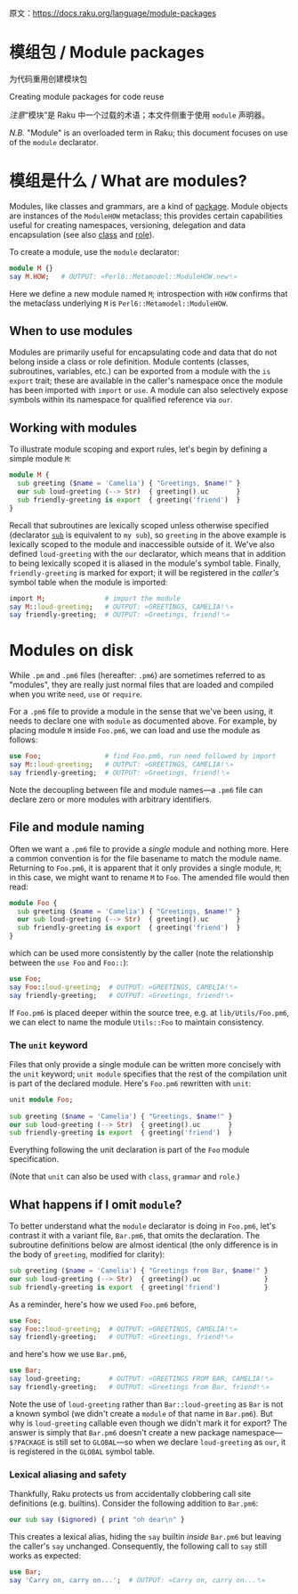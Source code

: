原文：https://docs.raku.org/language/module-packages

# 模组包 / Module packages

为代码重用创建模块包

Creating module packages for code reuse

*注意*“模块”是 Raku 中一个过载的术语；本文件侧重于使用 `module` 声明器。

*N.B.* "Module" is an overloaded term in Raku; this document focuses on use of the `module` declarator.

# 模组是什么 / What are modules?

Modules, like classes and grammars, are a kind of [package](https://docs.raku.org/language/packages). Module objects are instances of the `ModuleHOW` metaclass; this provides certain capabilities useful for creating namespaces, versioning, delegation and data encapsulation (see also [class](https://docs.raku.org/syntax/class) and [role](https://docs.raku.org/syntax/role)).

To create a module, use the `module` declarator:

```Raku
module M {}
say M.HOW;   # OUTPUT: «Perl6::Metamodel::ModuleHOW.new␤»
```

Here we define a new module named `M`; introspection with `HOW` confirms that the metaclass underlying `M` is `Perl6::Metamodel::ModuleHOW`.

## When to use modules

Modules are primarily useful for encapsulating code and data that do not belong inside a class or role definition. Module contents (classes, subroutines, variables, etc.) can be exported from a module with the `is export` trait; these are available in the caller's namespace once the module has been imported with `import` or `use`. A module can also selectively expose symbols within its namespace for qualified reference via `our`.

## Working with modules

To illustrate module scoping and export rules, let's begin by defining a simple module `M`:

```Raku
module M {
  sub greeting ($name = 'Camelia') { "Greetings, $name!" }
  our sub loud-greeting (--> Str)  { greeting().uc       }
  sub friendly-greeting is export  { greeting('friend')  }
}
```

Recall that subroutines are lexically scoped unless otherwise specified (declarator [`sub`](https://docs.raku.org/syntax/sub) is equivalent to `my sub`), so `greeting` in the above example is lexically scoped to the module and inaccessible outside of it. We've also defined `loud-greeting` with the `our` declarator, which means that in addition to being lexically scoped it is aliased in the module's symbol table. Finally, `friendly-greeting` is marked for export; it will be registered in the *caller's* symbol table when the module is imported:

```Raku
import M;               # import the module 
say M::loud-greeting;   # OUTPUT: «GREETINGS, CAMELIA!␤» 
say friendly-greeting;  # OUTPUT: «Greetings, friend!␤» 
```

# Modules on disk

While `.pm` and `.pm6` files (hereafter: `.pm6`) are sometimes referred to as "modules", they are really just normal files that are loaded and compiled when you write `need`, `use` or `require`.

For a `.pm6` file to provide a module in the sense that we've been using, it needs to declare one with `module` as documented above. For example, by placing module `M` inside `Foo.pm6`, we can load and use the module as follows:

```Raku
use Foo;                # find Foo.pm6, run need followed by import 
say M::loud-greeting;   # OUTPUT: «GREETINGS, CAMELIA!␤» 
say friendly-greeting;  # OUTPUT: «Greetings, friend!␤» 
```

Note the decoupling between file and module names—a `.pm6` file can declare zero or more modules with arbitrary identifiers.

## File and module naming

Often we want a `.pm6` file to provide a *single* module and nothing more. Here a common convention is for the file basename to match the module name. Returning to `Foo.pm6`, it is apparent that it only provides a single module, `M`; in this case, we might want to rename `M` to `Foo`. The amended file would then read:

```Raku
module Foo {
  sub greeting ($name = 'Camelia') { "Greetings, $name!" }
  our sub loud-greeting (--> Str)  { greeting().uc       }
  sub friendly-greeting is export  { greeting('friend')  }
}
```

which can be used more consistently by the caller (note the relationship between the `use Foo` and `Foo::`):

```Raku
use Foo;
say Foo::loud-greeting;  # OUTPUT: «GREETINGS, CAMELIA!␤» 
say friendly-greeting;   # OUTPUT: «Greetings, friend!␤» 
```

If `Foo.pm6` is placed deeper within the source tree, e.g. at `lib/Utils/Foo.pm6`, we can elect to name the module `Utils::Foo` to maintain consistency.

### The `unit` keyword

Files that only provide a single module can be written more concisely with the `unit` keyword; `unit module` specifies that the rest of the compilation unit is part of the declared module. Here's `Foo.pm6` rewritten with `unit`:

```Raku
unit module Foo;
 
sub greeting ($name = 'Camelia') { "Greetings, $name!" }
our sub loud-greeting (--> Str)  { greeting().uc       }
sub friendly-greeting is export  { greeting('friend')  }
```

Everything following the unit declaration is part of the `Foo` module specification.

(Note that `unit` can also be used with `class`, `grammar` and `role`.)

## What happens if I omit `module`?

To better understand what the `module` declarator is doing in `Foo.pm6`, let's contrast it with a variant file, `Bar.pm6`, that omits the declaration. The subroutine definitions below are almost identical (the only difference is in the body of `greeting`, modified for clarity):

```Raku
sub greeting ($name = 'Camelia') { "Greetings from Bar, $name!" }
our sub loud-greeting (--> Str)  { greeting().uc                }
sub friendly-greeting is export  { greeting('friend')           }
```

As a reminder, here's how we used `Foo.pm6` before,

```Raku
use Foo;
say Foo::loud-greeting;  # OUTPUT: «GREETINGS, CAMELIA!␤» 
say friendly-greeting;   # OUTPUT: «Greetings, friend!␤» 
```

and here's how we use `Bar.pm6`,

```Raku
use Bar;
say loud-greeting;       # OUTPUT: «GREETINGS FROM BAR, CAMELIA!␤» 
say friendly-greeting;   # OUTPUT: «Greetings from Bar, friend!␤» 
```

Note the use of `loud-greeting` rather than `Bar::loud-greeting` as `Bar` is not a known symbol (we didn't create a `module` of that name in `Bar.pm6`). But why is `loud-greeting` callable even though we didn't mark it for export? The answer is simply that `Bar.pm6` doesn't create a new package namespace—`$?PACKAGE` is still set to `GLOBAL`—so when we declare `loud-greeting` as `our`, it is registered in the `GLOBAL` symbol table.

### Lexical aliasing and safety

Thankfully, Raku protects us from accidentally clobbering call site definitions (e.g. builtins). Consider the following addition to `Bar.pm6`:

```Raku
our sub say ($ignored) { print "oh dear\n" }
```

This creates a lexical alias, hiding the `say` builtin *inside* `Bar.pm6` but leaving the caller's `say` unchanged. Consequently, the following call to `say` still works as expected:

```Raku
use Bar;
say 'Carry on, carry on...';  # OUTPUT: «Carry on, carry on...␤» 
```
